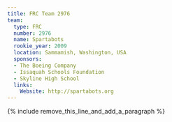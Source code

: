 ```yaml
---
title: FRC Team 2976
team:
  type: FRC
  number: 2976
  name: Spartabots
  rookie_year: 2009
  location: Sammamish, Washington, USA
  sponsors:
  - The Boeing Company
  - Issaquah Schools Foundation
  - Skyline High School
  links:
    Website: http://spartabots.org
---
```


{% include remove_this_line_and_add_a_paragraph %}